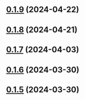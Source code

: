 ## [0.1.9](https://github.com/treasure-data/se-starter-pack/compare/0.1.8...0.1.9) (2024-04-22)



## [0.1.8](https://github.com/treasure-data/se-starter-pack/compare/0.1.7...0.1.8) (2024-04-21)



## [0.1.7](https://github.com/treasure-data/se-starter-pack/compare/0.1.6...0.1.7) (2024-04-03)



## [0.1.6](https://github.com/treasure-data/se-starter-pack/compare/0.1.5...0.1.6) (2024-03-30)



## [0.1.5](https://github.com/treasure-data/se-starter-pack/compare/0.1.4...0.1.5) (2024-03-30)



